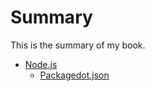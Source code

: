# Summary

This is the summary of my book.

* [Node.js](Nodejs/README.md)
    * [Packagedot.json](Nodejs/packagedotjson.md)
    